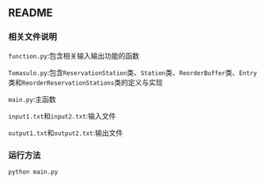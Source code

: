 ## README

### 相关文件说明

`function.py`:包含相关输入输出功能的函数

`Tomasulo.py`:包含`ReservationStation`类、`Station`类、`ReorderBuffer`类、`Entry`类和`ReorderReservationStations`类的定义与实现

`main.py`:主函数

`input1.txt`和`input2.txt`:输入文件

`output1.txt`和`output2.txt`:输出文件

### 运行方法

```py
python main.py
```


